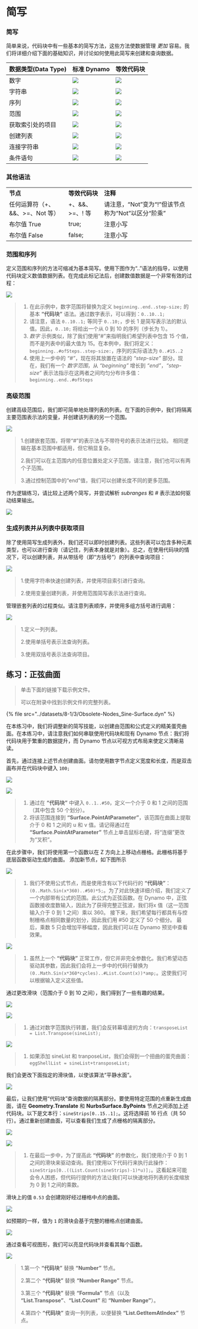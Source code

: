 # 简写

### 简写

简单来说，代码块中有一些基本的简写方法，这些方法使数据管理 _更加_ 容易。我们将详细介绍下面的基础知识，并讨论如何使用此简写来创建和查询数据。

| **数据类型(Data Type)** | **标准 Dynamo** | **等效代码块** |
| ---------------------- | -------------------------------------------------------- | ------------------------------------------------------------- |
| 数字 | ![](<../images/8-1/3/01 node - numbers.jpg>) | ![](<../images/8-1/3/01 codeblock - numbers.jpg>) |
| 字符串 | ![](<../images/8-1/3/02 node - string.jpg>) | ![](<../images/8-1/3/02 codeblock- string.jpg>) |
| 序列 | ![](<../images/8-1/3/03 node- sequence.jpg>) | ![](<../images/8-1/3/03 codeblock- sequence.jpg>) |
| 范围 | ![](<../images/8-1/3/04 node- range.jpg>) | ![](<../images/8-1/3/04 codeblock - range.jpg>) |
| 获取索引处的项目 | ![](<../images/8-1/3/05 node - list get item.jpg>) | ![](<../images/8-1/3/05 codeblock - list get item.jpg>) |
| 创建列表 | ![](<../images/8-1/3/06 node - list create.jpg>) | ![](<../images/8-1/3/06 codeblock - list create.jpg>) |
| 连接字符串 | ![](<../images/8-1/3/07 node - string concat.jpg>) | ![](<../images/8-1/3/07 codeblock - string concat.jpg>) |
| 条件语句 | ![](<../images/8-1/3/08 node - conditional.jpg>) | ![](<../images/8-1/3/08 codeblock - conditional.jpg>) |

### 其他语法

|                                     |                           |                                                                                          |
| ----------------------------------- | ------------------------- | ---------------------------------------------------------------------------------------- |
| **节点** | **等效代码块** | **注释** |
| 任何运算符（+、&&、>=、Not 等） | +、&&、>=、! 等 | 请注意，“Not”变为“!”但该节点称为“Not”以区分“阶乘” |
| 布尔值 True | true; | 注意小写 |
| 布尔值 False | false; | 注意小写 |

### 范围和序列

定义范围和序列的方法可缩减为基本简写。使用下图作为“..”语法的指导，以使用代码块定义数值数据列表。在完成此标记法后，创建数值数据是一个非常有效的过程：

![](<../images/8-1/3/shorthand - ranges and sequences.jpg>)

> 1. 在此示例中，数字范围将替换为定义 `beginning..end..step-size;` 的基本 **“代码块”** 语法。通过数字表示，可以得到：`0..10..1;`
> 2. 请注意，语法 `0..10..1;` 等同于 `0..10;`，步长 1 是简写表示法的默认值。因此，`0..10;` 将给出一个从 0 到 10 的序列（步长为 1）。
> 3. _数字_ 示例类似，除了我们使用“#”来指明我们希望列表中包含 15 个值，而不是列表中的最大值为 15。在本例中，我们将定义：`beginning..#ofSteps..step-size:`，序列的实际语法为 `0..#15..2`
> 4. 使用上一步中的 _“#”_，现在将其放置在语法的 _“step-size”_ 部分。现在，我们有一个 _数字范围_，从 _“beginning”_ 增长到 _“end”_，_“step-size”_ 表示法指示在这两者之间均匀分布许多值：`beginning..end..#ofSteps`

### 高级范围

创建高级范围后，我们即可简单地处理列表的列表。在下面的示例中，我们将隔离主要范围表示法的变量，并创建该列表的另一个范围。

![](<../images/8-1/3/shorthand - advance range 01.jpg>)

> 1\.创建嵌套范围，将带“#”的表示法与不带符号的表示法进行比较。 相同逻辑在基本范围中都适用，但它稍显复杂。
>
> 2\.我们可以在主范围内的任意位置处定义子范围，请注意，我们也可以有两个子范围。
>
> 3\.通过控制范围中的“end”值，我们可以创建长度不同的更多范围。

作为逻辑练习，请比较上述两个简写，并尝试解析 _subranges_ 和 _#_ 表示法如何驱动结果输出。

![](<../images/8-1/3/shorthand - advance range 02.jpg>)

### 生成列表并从列表中获取项目

除了使用简写生成列表外，我们还可以即时创建列表。这些列表可以包含多种元素类型，也可以进行查询（请记住，列表本身就是对象）。总之，在使用代码块的情况下，可以创建列表，并从带括号（即“方括号”）的列表中查询项目：

![](<../images/8-1/3/shorthand - list & get from list 01.jpg>)

> 1\.使用字符串快速创建列表，并使用项目索引进行查询。
>
> 2\.使用变量创建列表，并使用范围简写表示法进行查询。

管理嵌套列表的过程类似。请注意列表顺序，并使用多组方括号进行调用：

![](<../images/8-1/3/shorthand - list & get from list 02.jpg>)

> 1\.定义一列列表。
>
> 2\.使用单括号表示法查询列表。
>
> 3\.使用双括号表示法查询项目。

## 练习：正弦曲面

> 单击下面的链接下载示例文件。
>
> 可以在附录中找到示例文件的完整列表。

{% file src="../datasets/8-1/3/Obsolete-Nodes_Sine-Surface.dyn" %}

在本练习中，我们将调整新的简写技能，以创建由范围和公式定义的精美蛋壳曲面。在本练习中，请注意我们如何串联使用代码块和现有 Dynamo 节点：我们将代码块用于繁重的数据提升，而 Dynamo 节点以可视方式布局来使定义清晰易读。

首先，通过连接上述节点创建曲面。请勿使用数字节点定义宽度和长度，而是双击画布并在代码块中键入 `100;`

![](<../images/8-1/3/shorthand - exercise 01.jpg>)

![](<../images/8-1/3/shorthand - exercise 02.jpg>)

> 1. 通过在 **“代码块”** 中键入 `0..1..#50`，定义一个介于 0 和 1 之间的范围（其中包含 50 个划分）。
> 2. 将该范围连接到 **“Surface.PointAtParameter”**，该范围在曲面上提取介于 0 和 1 之间的 u 和 v 值。请记得通过在 **“Surface.PointAtParameter”** 节点上单击鼠标右键，将“连缀”更改为“叉积”。

在此步骤中，我们将使用第一个函数以在 Z 方向上上移动点栅格。此栅格将基于底层函数驱动生成的曲面。 添加新节点，如下图所示

![](<../images/8-1/3/shorthand - exercise 03.jpg>)

> 1. 我们不使用公式节点，而是使用含有以下代码行的 **“代码块”**：`(0..Math.Sin(x*360)..#50)*5;`。为了对此快速详细介绍，我们定义了一个内部带有公式的范围。此公式为正弦函数。在 Dynamo 中，正弦函数接收度数输入，因此为了获得完整正弦波，我们将x 值（这一范围输入介于 0 到 1 之间）乘以 360。 接下来，我们希望每行都具有与控制栅格点相同数量的划分，因此我们用 #50 定义了 50 个细分。 最后，乘数 5 只会增加平移幅度，因此我们可以在 Dynamo 预览中查看效果。

![](<../images/8-1/3/shorthand - exercise 04.jpg>)

> 1. 虽然上一个 **“代码块”** 正常工作，但它并非完全参数化。我们希望动态驱动其参数，因此我们会将上一步中的代码行替换为 `(0..Math.Sin(x*360*cycles)..#List.Count(x))*amp;`。这使我们可以根据输入定义这些值。

通过更改滑块（范围介于 0 到 10 之间），我们得到了一些有趣的结果。

![](<../images/8-1/3/shorthand - exercise 05.gif>)

![](<../images/8-1/3/shorthand - exercise 06.jpg>)

> 1. 通过对数字范围执行转置，我们会反转幕墙波的方向：`transposeList = List.Transpose(sineList);`

![](<../images/8-1/3/shorthand - exercise 07.jpg>)

> 1. 如果添加 sineList 和 tranposeList，我们会得到一个扭曲的蛋壳曲面：`eggShellList = sineList+transposeList;`

我们会更改下面指定的滑块值，以使该算法“平静水面”。

![](<../images/8-1/3/shorthand - exercise 08.jpg>)

最后，让我们使用“代码块”查询数据的隔离部分。要使用特定范围的点重新生成曲面，请在 **Geometry.Translate** 和 **NurbsSurface.ByPoints** 节点之间添加上述代码块。以下是文本行：`sineStrips[0..15..1];`。这将选择前 16 行点（共 50 行）。通过重新创建曲面，可以查看我们生成了点栅格的隔离部分。

![](<../images/8-1/3/shorthand - exercise 09.jpg>)

![](<../images/8-1/3/shorthand - exercise 10.jpg>)

> 1. 在最后一步中，为了提高此 **“代码块”** 的参数化，我们使用介于 0 到 1 之间的滑块来驱动查询。我们使用以下代码行来执行此操作：`sineStrips[0..((List.Count(sineStrips)-1)*u)];`。这看起来可能会令人困惑，但代码行提供的方法让我们可以快速地将列表的长度缩放为 0 到 1 之间的乘数。

滑块上的值 `0.53` 会创建刚好经过栅格中点的曲面。

![](<../images/8-1/3/shorthand - exercise 11.jpg>)

如预期的一样，值为 `1` 的滑块会基于完整的栅格点创建曲面。

![](<../images/8-1/3/shorthand - exercise 12.jpg>)

通过查看可视图形，我们可以亮显代码块并查看其每个函数。

![](<../images/8-1/3/shorthand - exercise 13.jpg>)

> 1\.第一个 **“代码块”** 替换 **“Number”** 节点。
>
> 2\.第二个 **“代码块”** 替换 **“Number Range”** 节点。
>
> 3\.第三个 **“代码块”** 替换 **“Formula”** 节点（以及 **“List.Transpose”**、**“List.Count”** 和 **“Number Range”**）。
>
> 4\.第四个 **“代码块”** 查询一列列表，以便替换 **“List.GetItemAtIndex”** 节点。
